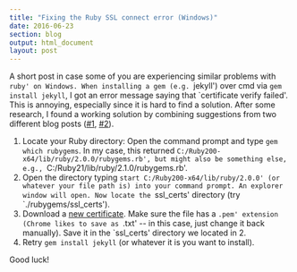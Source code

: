 ```yaml
---
title: "Fixing the Ruby SSL connect error (Windows)"
date: 2016-06-23
section: blog
output: html_document
layout: post
---
```


A short post in case some of you are experiencing similar problems with `ruby' on Windows. When installing a gem (e.g. `jekyll') over cmd via ```gem install jekyll```, I got an error message saying that `certificate verify failed'. This is annoying, especially since it is hard to find a solution. After some research, I found a working solution by combining suggestions from two different blog posts ([#1](https://gist.github.com/luislavena/f064211759ee0f806c88), [#2](https://superdevresources.com/ssl-error-ruby-gems-windows/)).


1. Locate your Ruby directory: Open the command prompt and type ```gem which rubygems```. In my case, this returned `C:/Ruby200-x64/lib/ruby/2.0.0/rubygems.rb', but might also be something else, e.g., `C:/Ruby21/lib/ruby/2.1.0/rubygems.rb'.
2. Open the directory typing `start C:/Ruby200-x64/lib/ruby/2.0.0' (or whatever your file path is) into your command prompt. An explorer window will open. Now locate the `ssl_certs' directory (try `./rubygems/ssl_certs'). 
3. Download a [new certificate](https://curl.haxx.se/ca/cacert.pem). Make sure the file has a `.pem' extension (Chrome likes to save as `.txt' -- in this case, just change it back manually). Save it in the `ssl_certs' directory we located in 2.
4. Retry ```gem install jekyll``` (or whatever it is you want to install).

Good luck! 